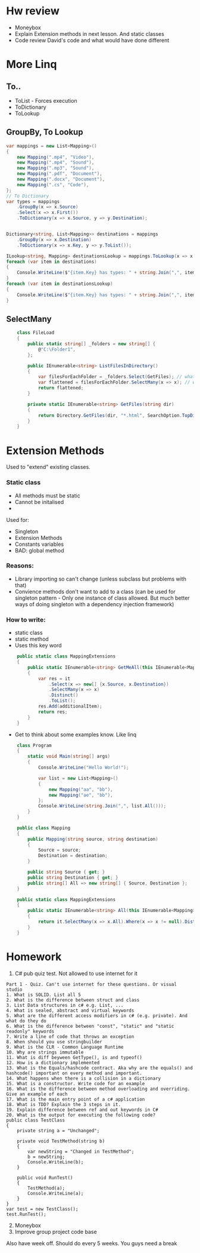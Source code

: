 # Hw review
- Moneybox
- Explain Extension methods in next lesson. And static classes
- Code review David's code and what would have done different

# More Linq
## To..
- ToList - Forces execution
- ToDictionary
- ToLookup

## GroupBy, To Lookup
```cs
var mappings = new List<Mapping>()
{
    new Mapping(".mp4", "Video"),
    new Mapping(".mp4", "Sound"),
    new Mapping(".mp3", "Sound"),
    new Mapping(".pdf", "Document"),
    new Mapping(".docx", "Document"),
    new Mapping(".cs", "Code"),
};
// To Dictionary 
var types = mappings
    .GroupBy(x => x.Source)
    .Select(x => x.First())
    .ToDictionary(x => x.Source, y => y.Destination);


Dictionary<string, List<Mapping>> destinations = mappings
    .GroupBy(x => x.Destination)
    .ToDictionary(x => x.Key, y => y.ToList());

ILookup<string, Mapping> destinationsLookup = mappings.ToLookup(x => x.Destination);
foreach (var item in destinations)
{
    Console.WriteLine($"{item.Key} has types: " + string.Join(",", item.Value));
}
foreach (var item in destinationsLookup)
{
    Console.WriteLine($"{item.Key} has types: " + string.Join(",", item));
}

```

## SelectMany
```cs
    class FileLoad
    {
        public static string[] _folders = new string[] {
            @"C:\Folder1",
        };

        public IEnumerable<string> ListFilesInDirectory()
        {
            var filesForEachFolder = _folders.Select(GetFiles); // what is the type of this?
            var flattened = filesForEachFolder.SelectMany(x => x); // what is the type of this?
            return flattened;
        }

        private static IEnumerable<string> GetFiles(string dir)
        {
            return Directory.GetFiles(dir, "*.html", SearchOption.TopDirectoryOnly).ToList();
        }
    }
```

# Extension Methods
Used to "extend" existing classes.


### Static class
- All methods must be static
- Cannot be initalised 
- 
Used for: 
- Singleton
- Extension Methods
- Constants variables
- BAD: global method

### Reasons:
- Library importing so can't change (unless subclass but problems with that)
- Convience methods don't want to add to a class (can be used for singleton pattern - Only one instance of class allowed. But much better ways of doing singleton with a dependency injection framework)



### How to write:
- static class
- static method
- Uses this key word

```cs
    public static class MappingExtensions
    {
        public static IEnumerable<string> GetMeAll(this IEnumerable<Mapping> it, string additionalItem)
        {
            var res = it
                .Select(x => new[] {x.Source, x.Destination})
                .SelectMany(x => x)
                .Distinct()
                .ToList();
            res.Add(additionalItem);
            return res;
        }
    }
```


- Get to think about some examples know. Like linq

```cs 
    class Program
    {
        static void Main(string[] args)
        {
            Console.WriteLine("Hello World!");

            var list = new List<Mapping>()
            {
                new Mapping("aa", "bb"),
                new Mapping("ae", "bb"),
            };
            Console.WriteLine(string.Join(",", list.All()));
        }
    }

    public class Mapping
    {
        public Mapping(string source, string destination)
        {
            Source = source;
            Destination = destination;
        }

        public string Source { get; }
        public string Destination { get; }
        public string[] All => new string[] { Source, Destination };
    }

    public static class MappingExtensions
    {
        public static IEnumerable<string> All(this IEnumerable<Mapping> it)
        {
            return it.SelectMany(x => x.All).Where(x => x != null).Distinct();
        }
    }
```



# Homework
1. C# pub quiz test. Not allowed to use internet for it
```
Part 1 - Quiz. Can't use internet for these questions. Or visual studio
1. What is SOLID. List all 5
2. What is the difference between struct and class
3. List Data structures in c# e.g. List, ... 
4. What is sealed, abstract and virtual keywords 
5. What are the different access modifiers in c# (e.g. private). And what do they do 
6. What is the difference between "const", "static" and "static readonly" keywords
7. Write a line of code that throws an exception 
8. When should you use stringbuilder 
9. What is the CLR - Common Language Runtime
10. Why are strings immutable
11. What is diff beyween GetType(), is and typeof()
12. How is a dictionary implemented
13. What is the Equals/hashcode contract. Aka why are the equals() and hashcode() important on every method and important. 
14. What happens when there is a collision in a dictionary
15. What is a constructor. Write code for an example
16. What is the difference between method overloading and overriding. Give an example of each 
17. What is the main entry point of a c# application 
18. What is TDD? Explain the 3 steps in it. 
19. Explain difference between ref and out keywords in C#
20. What is the output for executing the following code?
public class TestClass
{
    private string a = "Unchanged";
    
    private void TestMethod(string b)
    {
        var newString = "Changed in TestMethod";
        b = newString;
        Console.WriteLine(b);
    }
    
    public void RunTest()
    {
        TestMethod(a);
        Console.WriteLine(a);
    }
}
var test = new TestClass();
test.RunTest();
```
2. Moneybox
3. Improve group project code base


Also have week off. Should do every 5 weeks. You guys need a break
